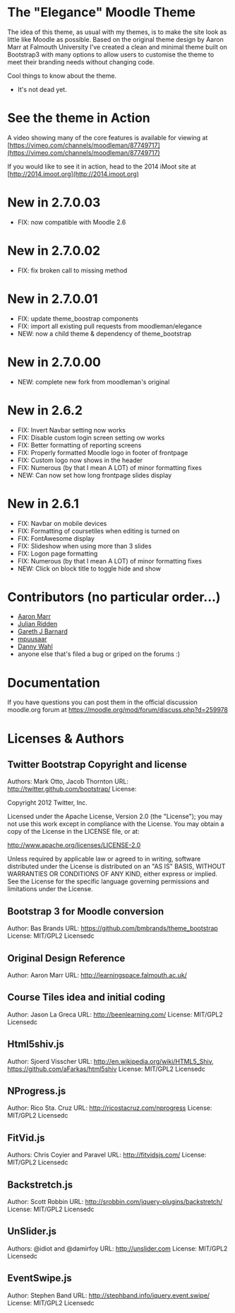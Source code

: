 The "Elegance" Moodle Theme
======================

The idea of this theme, as usual with my themes, is to make the site look as little like Moodle as possible. Based on the original theme design by Aaron Marr at Falmouth University I’ve created a clean and minimal theme built on Bootstrap3 with many options to allow users to customise the theme to meet their branding needs without changing code.

Cool things to know about the theme.
 - It's not dead yet.

See the theme in Action
========================

A video showing many of the core features is available for viewing at [https://vimeo.com/channels/moodleman/87749717](https://vimeo.com/channels/moodleman/87749717)

If you would like to see it in action, head to the 2014 iMoot site at [http://2014.imoot.org](http://2014.imoot.org)

New in 2.7.0.03
========================
- FIX: now compatible with Moodle 2.6

New in 2.7.0.02
========================
- FIX: fix broken call to missing method

New in 2.7.0.01
========================
- FIX: update theme_boostrap components
- FIX: import all existing pull requests from moodleman/elegance
- NEW: now a child theme & dependency of theme_bootstrap

New in 2.7.0.00
========================
- NEW: complete new fork from moodleman's original

New in 2.6.2
========================
- FIX: Invert Navbar setting now works
- FIX: Disable custom login screen setting ow works
- FIX: Better formatting of reporting screens
- FIX: Properly formatted Moodle logo in footer of frontpage
- FIX: Custom logo now shows in the header
- FIX: Numerous (by that I mean A LOT) of minor formatting fixes
- NEW: Can now set how long frontpage slides display

New in 2.6.1
========================
- FIX: Navbar on mobile devices
- FIX: Formatting of coursetiles when editing is turned on
- FIX: FontAwesome display
- FIX: Slideshow when using more than 3 slides
- FIX: Logon page formatting
- FIX: Numerous (by that I mean A LOT) of minor formatting fixes
- NEW: Click on block title to toggle hide and show


Contributors (no particular order...)
==================
- [Aaron Marr](https://github.com/aaronmarruk)
- [Julian Ridden](https://github.com/moodleman)
- [Gareth J Barnard](https://github.com/gjb2048)
- [mpuusaar](https://github.com/mpuusaar)
- [Danny Wahl](http://www.iyware.com)
- anyone else that's filed a bug or griped on the forums :)

Documentation
=============
If you have questions you can post them in the official discussion moodle.org forum at https://moodle.org/mod/forum/discuss.php?d=259978

Licenses & Authors
==================

Twitter Bootstrap Copyright and license
---------------------------------------
Authors: Mark Otto, Jacob Thornton
URL: http://twitter.github.com/bootstrap/
License:

Copyright 2012 Twitter, Inc.

Licensed under the Apache License, Version 2.0 (the "License");
you may not use this work except in compliance with the License.
You may obtain a copy of the License in the LICENSE file, or at:

   http://www.apache.org/licenses/LICENSE-2.0

Unless required by applicable law or agreed to in writing, software
distributed under the License is distributed on an "AS IS" BASIS,
WITHOUT WARRANTIES OR CONDITIONS OF ANY KIND, either express or implied.
See the License for the specific language governing permissions and
limitations under the License.

Bootstrap 3 for Moodle conversion
------------
Author: Bas Brands
URL: https://github.com/bmbrands/theme_bootstrap
License: MIT/GPL2 Licensedc

Original Design Reference
------------
Author: Aaron Marr 
URL: http://learningspace.falmouth.ac.uk/

Course Tiles idea and initial coding
------------
Author: Jason La Greca
URL: http://beenlearning.com/
License: MIT/GPL2 Licensedc

Html5shiv.js
------------
Author: Sjoerd Visscher
URL: http://en.wikipedia.org/wiki/HTML5_Shiv, https://github.com/aFarkas/html5shiv
License: MIT/GPL2 Licensedc

NProgress.js
------------
Author: Rico Sta. Cruz
URL: http://ricostacruz.com/nprogress
License: MIT/GPL2 Licensedc

FitVid.js
------------
Authors: Chris Coyier and Paravel
URL: http://fitvidsjs.com/
License: MIT/GPL2 Licensedc

Backstretch.js
------------
Author: Scott Robbin
URL: http://srobbin.com/jquery-plugins/backstretch/
License: MIT/GPL2 Licensedc

UnSlider.js
------------
Authors: @idiot and @damirfoy
URL: http://unslider.com
License: MIT/GPL2 Licensedc

EventSwipe.js
------------
Author: Stephen Band
URL: http://stephband.info/jquery.event.swipe/
License: MIT/GPL2 Licensedc